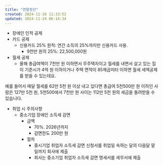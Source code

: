 ```yaml
---
title: "연말정산"
created: 2024-11-16 11:33:52
updated: 2024-11-24 06:14:34
---
```

  * 장애인 인적 공제
  * 카드 공제
    * 신용카드 25% 원칙: 연간 소득의 25%까지만 신용카드 사용.
      * 9천만 원의 25%:  22,500,000원
  * 월세 공제
    * 올해 총급여액이 7천만 원 이하면서 무주택자이고 월세를 내면서 살고 있는 집이 기준시가 4억 원 이하이거나 주택 면적이 85제곱미터 이하면 월세 세액공제를 받을 수 있는데요.

예를 들어서 매달 월세를 62만 5천 원 이상 내고 있다면 총급여 5천500만 원 이하인 사람은 127만 5천 원, 5천500에서 7천만 원 사이는 112만 5천 원의 세금을 돌려받을 수 있습니다.
  * 취업 시 주의사항
    * 중소기업 장애인 소득세 감면 
      * 금액
        * 70%. 2026년까지
        * 감면한도 200만 원
      * 절차
        * 중시기업 취업자 소득세 감면 신청서를 취업일 속하는 달의 다음달 말일까지 회사에 제출
        * 회사는 중소기업 취업자 소득세 감면 명세서를 세무서에 제출